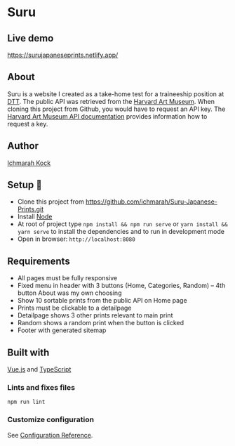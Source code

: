 # Suru

## Live demo
https://surujapaneseprints.netlify.app/

## About
Suru is a website I created as a take-home test for a traineeship position at [DTT](https://www.d-tt.nl/). The public API was retrieved from the [Harvard Art Museum](https://www.harvardartmuseums.org/). When cloning this project from Github, you would have to request an API key. The [Harvard Art Museum API documentation](https://github.com/harvardartmuseums/api-docs) provides information how to request a key.     

## Author
[Ichmarah Kock](https://www.linkedin.com/in/ichmarah)

## Setup :rocket:
* Clone this project from https://github.com/ichmarah/Suru-Japanese-Prints.git
* Install [Node](https://nodejs.org)
* At root of project type `npm install && npm run serve` or `yarn install && yarn serve`
 to install the dependencies and to run in development mode
* Open in browser: `http://localhost:8080`

## Requirements
* All pages must be fully responsive
* Fixed menu in header with 3 buttons (Home, Categories, Random) – 4th button About was my own choosing
* Show 10 sortable prints from the public API on Home page
* Prints must be clickable to a detailpage
* Detailpage shows 3 other prints relevant to main print
* Random shows a random print when the button is clicked
* Footer with generated sitemap

## Built with
[Vue.js](https://vuejs.org/) and [TypeScript](https://www.typescriptlang.org/)

### Lints and fixes files
```
npm run lint
```

### Customize configuration
See [Configuration Reference](https://cli.vuejs.org/config/).



